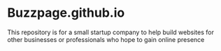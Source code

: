 # Buzzpage.github.io

This repository is for a small startup company to help build websites for other businesses or professionals who hope to gain online presence
